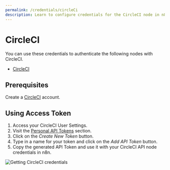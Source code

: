 ```yaml
---
permalink: /credentials/circleCi
description: Learn to configure credentials for the CircleCI node in n8n
---
```


# CircleCI

You can use these credentials to authenticate the following nodes with CircleCI.
- [CircleCI](../../nodes-library/nodes/CircleCI/README.md)


## Prerequisites

Create a [CircleCI](https://circleci.com/) account. 

## Using Access Token

1. Access your CircleCI User Settings.
2. Visit the [Personal API Tokens](https://app.circleci.com/settings/user/tokens) section.
3. Click on the *Create New Token* button.
4. Type in a name for your token and click on the *Add API Token* button.
5. Copy the generated API Token and use it with your CircleCI API node credentials in n8n.

![Getting CircleCI credentials](./using-access-token.gif)
